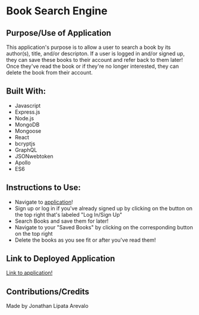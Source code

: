 # Book Search Engine

## Purpose/Use of Application
This application's purpose is to allow a user to search a book by its author(s), title, and/or descripton. If a user is logged in and/or signed up, they can save these books to their account and refer back to them later! Once they've read the book or if they're no longer interested, they can delete the book from their account.

## Built With:
* Javascript
* Express.js
* Node.js
* MongoDB
* Mongoose
* React
* bcryptjs
* GraphQL
* JSONwebtoken
* Apollo
* ES6

## Instructions to Use:
* Navigate to [application](https://jonathicke-booksearch.herokuapp.com/)!
* Sign up or log in if you've already signed up by clicking on the button on the top right that's labeled "Log In/Sign Up"
* Search Books and save them for later!
* Navigate to your "Saved Books" by clicking on the corresponding button on the top right
* Delete the books as you see fit or after you've read them!

## Link to Deployed Application

[Link to application!](https://jonathicke-booksearch.herokuapp.com/)

## Contributions/Credits
Made by Jonathan Lipata Arevalo
